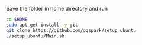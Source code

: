 
Save the folder in home directory and run

```sh
cd $HOME
sudo apt-get install -y git
git clone https://github.com/ggspark/setup_ubuntu 
./setup_ubuntu/Main.sh   
```






